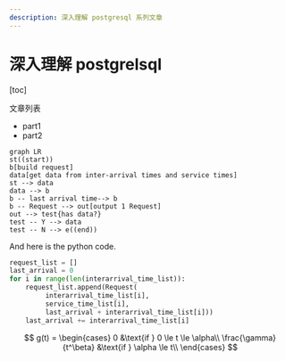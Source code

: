 ```yaml
---
description: 深入理解 postgresql 系列文章
---
```


# 深入理解 postgrelsql

[toc]

文章列表
- part1
- part2

```mermaid
graph LR
st((start))
b[build request]
data[get data from inter-arrival times and service times]
st --> data
data --> b
b -- last arrival time--> b
b -- Request --> out[output 1 Request]
out --> test{has data?}
test -- Y --> data
test -- N --> e((end))
```

And here is the python code.

```python {.line-numbers}
request_list = []
last_arrival = 0
for i in range(len(interarrival_time_list)):
    request_list.append(Request(
         interarrival_time_list[i],
         service_time_list[i], 
         last_arrival + interarrival_time_list[i]))
    last_arrival += interarrival_time_list[i]
```

$$
g(t) = 
\begin{cases}
    0 &\text{if } 0 \le t \le \alpha\\
    \frac{\gamma}{t^\beta} &\text{if } \alpha \le t\\
\end{cases}
$$